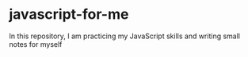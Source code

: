 # javascript-for-me
In this repository, I am practicing my JavaScript skills and writing small notes for myself
